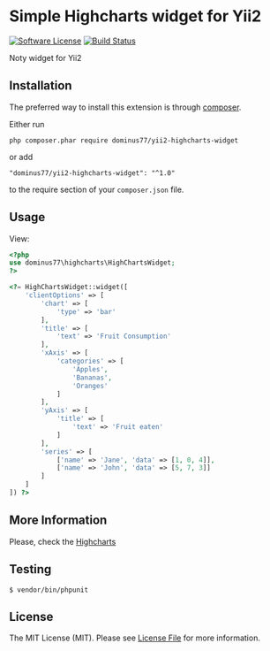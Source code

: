 # Simple Highcharts widget for Yii2

[![Software License](https://poser.pugx.org/dominus77/yii2-noty/license)](https://github.com/Dominus77/yii2-highcarts-widget/blob/master/LICENSE.md)
[![Build Status](https://travis-ci.org/Dominus77/yii2-noty.svg?branch=master)](https://travis-ci.org/Dominus77/yii2-highcharts-widget)

Noty widget for Yii2

## Installation

The preferred way to install this extension is through [composer](http://getcomposer.org/download/).

Either run

```
php composer.phar require dominus77/yii2-highcharts-widget
```

or add

```
"dominus77/yii2-highcharts-widget": "^1.0"
```

to the require section of your `composer.json` file.


## Usage

View:
```php
<?php
use dominus77\highcharts\HighChartsWidget;
?>

<?= HighChartsWidget::widget([
    'clientOptions' => [       
        'chart' => [
            'type' => 'bar'
        ],
        'title' => [
            'text' => 'Fruit Consumption'
        ],
        'xAxis' => [
            'categories' => [
                'Apples',
                'Bananas',
                'Oranges'
            ]
        ],
        'yAxis' => [
            'title' => [
                'text' => 'Fruit eaten'
            ]
        ],
        'series' => [
            ['name' => 'Jane', 'data' => [1, 0, 4]],
            ['name' => 'John', 'data' => [5, 7, 3]]
        ]
    ]
]) ?>
```

## More Information
Please, check the [Highcharts](https://www.highcharts.com/docs/index)

## Testing
```
$ vendor/bin/phpunit
```

## License
The MIT License (MIT). Please see [License File](https://github.com/Dominus77/yii2-highcharts-widget/blob/master/LICENSE.md) for more information.
